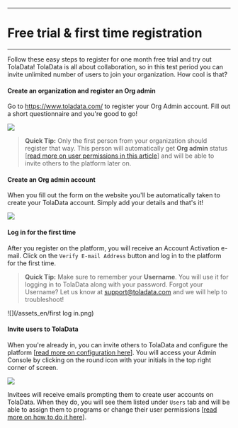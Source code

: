 ****
# Free trial & first time registration
---

Follow these easy steps to register for one month free trial and try out TolaData! TolaData is all about collaboration, so in this test period you can invite unlimited number of users to join your organization. How cool is that?

#### Create an organization and register an Org admin
Go to https://www.toladata.com/ to register your Org Admin account. Fill out a short questionnaire and you're good to go! 

![](/assets_en/sign_up.PNG)

> **Quick Tip:** 
> Only the first person from your organization should register that way. This person will automatically get **Org admin** status [[read more on user permissions in this article](https://help.toladata.com/en/admin-console/users.html)] and will be able to invite others to the platform later on.

#### Create an Org admin account
When you fill out the form on the website you'll be automatically taken to create your TolaData account. Simply add your details and that's it!

![](/assets_en/register.PNG)

#### Log in for the first time
After you register on the platform, you will receive an Account Activation e-mail. Click on the `Verify E-mail Address` button and log in to the platform for the first time. 

> **Quick Tip:** 
> Make sure to remember your **Username**. You will use it for logging in to TolaData along with your password. Forgot your Username? Let us know at support@toladata.com and we will help to troubleshoot!

![](/assets_en/first log in.png)

#### Invite users to TolaData
When you're already in, you can invite others to TolaData and configure the platform [[read more on configuration here](https://help.toladata.com/en/admin-console/configuration.html)]. You will access your Admin Console by clicking on the round icon with your initials in the top right corner of screen.

![](/assets_en/invite_trial.PNG)

Invitees will receive emails prompting them to create user accounts on TolaData. When they do, you will see them listed under `Users` tab and will be able to assign them to programs or change their user permissions [[read more on how to do it here](https://help.toladata.com/en/admin-console/users.html)].




